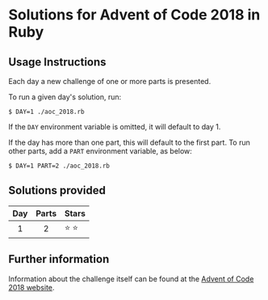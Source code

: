 # Solutions for Advent of Code 2018 in Ruby

## Usage Instructions

Each day a new challenge of one or more parts is presented.

To run a given day's solution, run:

```
$ DAY=1 ./aoc_2018.rb
```

If the `DAY` environment variable is omitted, it will default to day 1.

If the day has more than one part, this will default to the first part. To run
other parts, add a `PART` environment variable, as below:

```
$ DAY=1 PART=2 ./aoc_2018.rb
```

## Solutions provided

| Day | Parts | Stars |
| :-: | :---: | ----- |
|  1  | 2     | :star: :star: |

## Further information

Information about the challenge itself can be found at the [Advent of Code 2018 website](https://adventofcode.com/2018).
